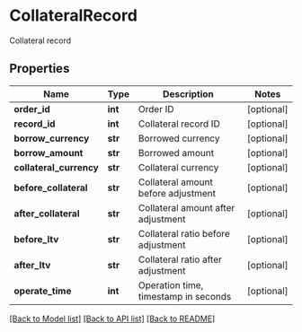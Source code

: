 # CollateralRecord

Collateral record
## Properties
Name | Type | Description | Notes
------------ | ------------- | ------------- | -------------
**order_id** | **int** | Order ID | [optional] 
**record_id** | **int** | Collateral record ID | [optional] 
**borrow_currency** | **str** | Borrowed currency | [optional] 
**borrow_amount** | **str** | Borrowed amount | [optional] 
**collateral_currency** | **str** | Collateral currency | [optional] 
**before_collateral** | **str** | Collateral amount before adjustment | [optional] 
**after_collateral** | **str** | Collateral amount after adjustment | [optional] 
**before_ltv** | **str** | Collateral ratio before adjustment | [optional] 
**after_ltv** | **str** | Collateral ratio after adjustment | [optional] 
**operate_time** | **int** | Operation time, timestamp in seconds | [optional] 

[[Back to Model list]](../README.md#documentation-for-models) [[Back to API list]](../README.md#documentation-for-api-endpoints) [[Back to README]](../README.md)


